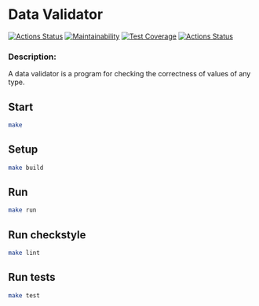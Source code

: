 # Data Validator

[![Actions Status](https://github.com/bsa2609/java-project-78/actions/workflows/main.yml/badge.svg)](https://github.com/bsa2609/java-project-78/actions)
[![Maintainability](https://api.codeclimate.com/v1/badges/f14fca2790c900fdf6be/maintainability)](https://codeclimate.com/github/bsa2609/java-project-78/maintainability)
[![Test Coverage](https://api.codeclimate.com/v1/badges/f14fca2790c900fdf6be/test_coverage)](https://codeclimate.com/github/bsa2609/java-project-78/test_coverage)
[![Actions Status](https://github.com/bsa2609/java-project-78/actions/workflows/hexlet-check.yml/badge.svg)](https://github.com/bsa2609/java-project-78/actions)

### Description:
A data validator is a program for checking the correctness of values of any type.

## Start

```bash
make
```

## Setup

```bash
make build
```

## Run

```bash
make run
```

## Run checkstyle

```bash
make lint
```

## Run tests

```bash
make test
```


